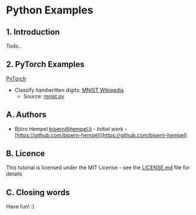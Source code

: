 # Python Examples

## 1. Introduction

Todo..

## 2. PyTorch Examples

[PyTorch](https://pytorch.org/)

* Classify handwritten digits: [MNIST Wikipedia](https://en.wikipedia.org/wiki/MNIST_database)
  * Source: [mnist.py](source/PyTorch/mnist.py)

## A. Authors

* Björn Hempel <bjoern@hempel.li> - _Initial work_ - [https://github.com/bjoern-hempel](https://github.com/bjoern-hempel)

## B. Licence

This tutorial is licensed under the MIT License - see the [LICENSE.md](/LICENSE.md) file for details

## C. Closing words

Have fun! :)
